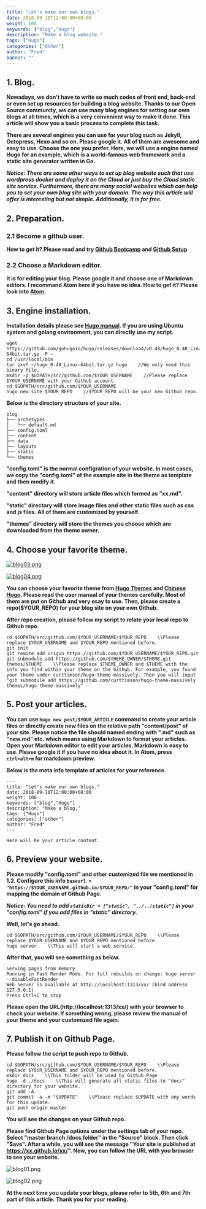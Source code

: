 ```yaml
---
title: "Let's make our own blogs."
date: 2018-09-18T12:00:00+08:00
weight: 100
keywords: ["blog","Hugo"]
description: "Make a blog website."
tags: ["Hugo"]
categories: ["Other"]
author: "Fred"
banner: ""
---
```


## 1. Blog.

**Nowadays, we don't have to write so much codes of front end, back-end or even set up resources for building a blog website. Thanks to our Open Source community, we can use many blog engines for setting our own blogs at all times, which is a very convenient way to make it done. This article will show you a basic process to complete this task.**

**There are several engines you can use for your blog such as Jekyll, Octopress, Hexo and so on. Please google it. All of them are awesome and easy to use. Choose the one you prefer. Here, we will use a engine named Hugo for an example, which is a world-famous web framework and a static site generator written in Go.**

***Notice: There are some other ways to set up blog website such that use wordpress docker and deploy it on the Cloud or just buy the Cloud static site service. Furthermore, there are many social websites which can help you to set your own blog site with your domain. The way this article will offer is interesting but not simple. Additionally, it is for free.***

## 2. Preparation.

### 2.1 Become a github user.

**How to get it? Please read and try [Github Bootcamp](https://help.github.com/categories/bootcamp/) and [Github Setup](https://help.github.com/categories/setup/)**

### 2.2 Choose a Markdown editor.

**It is for editing your blog. Please google it and choose one of Markdown editors. I recommand Atom here if you have no idea. How to get it? Please look into [Atom](https://atom.io/).**

## 3. Engine installation.

**Installation details please see [Hugo manual](https://gohugo.io/getting-started/installing/). If you are using Ubuntu system and golang environment, you can directly use my script.**

```
wget https://github.com/gohugoio/hugo/releases/download/v0.48/hugo_0.48_Linux-64bit.tar.gz -P ~
cd /usr/local/bin
tar zxvf ~/hugo_0.48_Linux-64bit.tar.gz hugo    //We only need this binary file.
mkdir -p $GOPATH/src/github.com/$YOUR_USERNAME    //Please replace $YOUR_USERNAME with your Github account.
cd $GOPATH/src/github.com/$YOUR_USERNAME
hugo new site $YOUR_REPO    //$YOUR_REPO will be your new Github repo.
```
**Below is the directory structure of your site.**
```
blog
├── archetypes
│   └── default.md
├── config.toml
├── content
├── data
├── layouts
├── static
└── themes
```
**"config.toml" is the normal configration of your website. In most cases, we copy the "config.toml" of the example site in the theme as template and then modify it.**

**"content" directory will store article files which formed as "xx.md".**

**"static" directory will store image files and other static files such as css and js files. All of them are customized by yourself.**

**"themes" directory will store the themes you choose which are downloaded from the theme owner.**

## 4. Choose your favorite theme.

[![blog03.png](https://i.postimg.cc/Z5ctn6gj/blog03.png)](https://postimg.cc/NK5PP2Qr)

[![blog04.png](https://i.postimg.cc/9fQ37rH2/blog04.png)](https://postimg.cc/k2zhrM5Y)

**You can choose your favorite theme from [Hugo Themes](https://themes.gohugo.io/) and [Chinese Hugo](http://www.gohugo.org/theme/). Please read the user manual of your themes carefully. Most of them are put on Github and very esay to use. Then, please create a repo($YOUR_REPO) for your blog site on your own Github.**

**After repo creation, please follow my script to relate your local repo to Github repo.**

```
cd $GOPATH/src/github.com/$YOUR_USERNAME/$YOUR_REPO    \\Please replace $YOUR_USERNAME and $YOUR_REPO mentioned before.
git init
git remote add origin https://github.com/$YOUR_USERNAME/$YOUR_REPO.git
git submodule add https://github.com/$THEME_OWNER/$THEME.git themes/$THEME    \\Please replace $THEME_OWNER and $THEME with the info you find within your theme on the Github. For example, you found your theme under curttimson/hugo-theme-massively. Then you will input "git submodule add https://github.com/curttimson/hugo-theme-massively themes/hugo-theme-massively"
```

## 5. Post your articles.

**You can use `hugo new post/$YOUR_ARTICLE` command to create your article files or directly create new files on the relative path "content/post" of your site. Please notice the file should named ending with ".md" such as "new.md" etc. which means using Markdown to format your articles. Open your Markdown editor to edit your articles. Markdown is easy to use. Please google it if you have no idea about it. In Atom, press `ctrl+alt+m` for markdown preview.**

**Below is the meta info template of articles for your reference.**
```
---
title: "Let's make our own blogs."
date: 2018-09-18T12:00:00+08:00
weight: 100
keywords: ["blog","Hugo"]
description: "Make a blog."
tags: ["Hugo"]
categories: ["other"]
author: "Fred"
---

Here will be your article content.
```

## 6. Preview your website.

**Please modify "config.toml" and other customized file we mentioned in 1.2. Configure this info `baseurl = "https://$YOUR_USERNAME.github.io/$YOUR_REPO/"` in your "config.toml" for mapping the domain of Github Page.**

***Notice: You need to add `staticDir = ["static", "../../static"]` in your "config.toml" if you add files in "static" directory.***

**Well, let's go ahead.**

```
cd $GOPATH/src/github.com/$YOUR_USERNAME/$YOUR_REPO    \\Please replace $YOUR_USERNAME and $YOUR_REPO mentioned before.
hugo server    \\This will start a web service.
```
**After that, you will see something as below.**
```
Serving pages from memory
Running in Fast Render Mode. For full rebuilds on change: hugo server --disableFastRender
Web Server is available at http://localhost:1313/xx/ (bind address 127.0.0.1)
Press Ctrl+C to stop
```
**Please open the URL(http://localhost:1313/xx/) with your browser to check your website. If something wrong, please review the manual of your theme and your customized file again.**

## 7. Publish it on Github Page.

**Please follow the script to push repo to Github.**
```
cd $GOPATH/src/github.com/$YOUR_USERNAME/$YOUR_REPO    \\Please replace $YOUR_USERNAME and $YOUR_REPO mentioned before.
mkdir docs    \\This folder will be used by Github Page
hugo -d ./docs    \\This will generate all static files to "docs" directory for your website.
git add -A
git commit -a -m "$UPDATE"    \\Please replace $UPDATE with any words for this update.
git push origin master
```
**You will see the changes on your Github repo.**

**Please find Github Page options under the settings tab of your repo. Select "master branch /docs folder" in the "Source" block. Then click "Save". After a while, you will see the message "Your site is published at https://xx.github.io/xx/". Now, you can follow the URL with you browser to see your website.**

![blog01.png](https://i.postimg.cc/XNHvRJTh/blog01.png)

![blog02.png](https://i.postimg.cc/Ls2RYKcL/blog02.png)

**At the next time you update your blogs, please refer to 5th, 6th and 7th part of this article. Thank you for your reading.**
